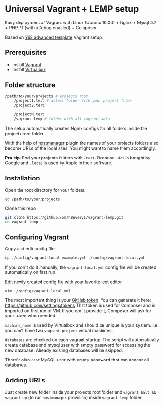 # Universal Vagrant + LEMP setup

Easy deployment of Vagrant with Linux (Ubuntu 16.04) + Nginx + Mysql 5.7 + PHP 7.1 (with xDebug enabled) + Composer

Based on [Yii2 advanced template](https://github.com/yiisoft/yii2-app-advanced) Vagrant setup.

## Prerequisites

* Install [Vagrant](https://www.vagrantup.com/docs/installation/)
* Install [Virtualbox](https://www.virtualbox.org/manual/ch01.html#intro-installing)

## Folder structure

```bash
/path/to/your/projects # projects root
    /project1.test # actual folder with your project files
    /project2.test
    ...
    /projectN.test
    /vagrant-lemp # folder with all vagrant data
```

The setup automatically creates Nginx configs for all folders inside the projects root folder.

With the help of [hostmanager](https://github.com/devopsgroup-io/vagrant-hostmanager) plugin the names of your projects folders also become URLs of the local sites. You might want to name them accordingly.

**Pro-tip:**
End your projects folders with `.test`. Because `.dev` is bought by Google and `.local` is used by Apple in their software.


## Installation

Open the root directory for your folders.

```bash
cd /path/to/your/projects
```

Clone this repo
```bash
git clone https://github.com/h8every1/vagrant-lemp.git
cd vagrant-lemp 
```

## Configuring Vagrant
Copy and edit config file
```bash
cp ./config/vagrant-local.example.yml ./config/vagrant-local.yml
```
If you don't do it manually, the `vagrant-local.yml` config file will be created automatically on first run.

Edit newly created config file with your favorite text editor
```bash
vim ./config/vagrant-local.yml
```

The most important thing is your [GitHub token](https://github.com/blog/1509-personal-api-tokens). You can generate it here: https://github.com/settings/tokens That token is used for Composer and is imported on first run of VM. If you don't provide it, Composer will ask for your token when needed.

`machine_name` is used by Virtualbox and should be unique in your system. I.e. you can't have two `vagrant-project` virtual machines.

`databases` are checked on each vagrant startup. The script will automatically create database and mysql user with empty password for accessing the new database. Already existing databases will be skipped.

There's also `root` MySQL user with empty password that can access all databases.

## Adding URLs

Just create new folder inside your projects root folder and `vagrant halt && vagrant up` (to run `hostmanager` provision) inside `vagrant-lemp` folder.
